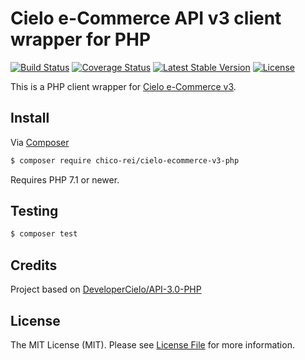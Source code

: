 # Cielo e-Commerce API v3 client wrapper for PHP

[![Build Status](https://travis-ci.org/chico-rei/cielo-ecommerce-v3-php.svg)](https://travis-ci.org/chico-rei/cielo-ecommerce-v3-php) 
[![Coverage Status](https://coveralls.io/repos/github/chico-rei/cielo-ecommerce-v3-php/badge.svg?branch=master)](https://coveralls.io/github/chico-rei/cielo-ecommerce-v3-php?branch=master)
[![Latest Stable Version](https://poser.pugx.org/chico-rei/cielo-ecommerce-v3-php/v/stable)](https://packagist.org/packages/chico-rei/cielo-ecommerce-v3-php)
[![License](https://poser.pugx.org/chico-rei/cielo-ecommerce-v3-php/license)](https://packagist.org/packages/chico-rei/cielo-ecommerce-v3-php)

This is a PHP client wrapper for [Cielo e-Commerce v3](https://developercielo.github.io/manual/cielo-ecommerce).

## Install

Via [Composer](https://getcomposer.org/)

```bash
$ composer require chico-rei/cielo-ecommerce-v3-php
```

Requires PHP 7.1 or newer.

## Testing

```bash
$ composer test
```

## Credits

Project based on [DeveloperCielo/API-3.0-PHP](https://github.com/DeveloperCielo/API-3.0-PHP)

## License

The MIT License (MIT). Please see [License File](LICENSE.md) for more information.
